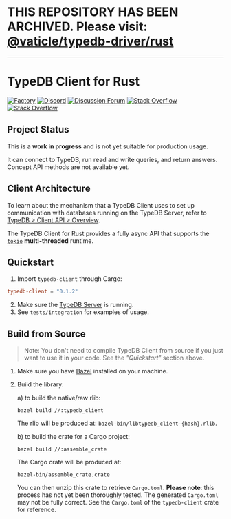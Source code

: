 # THIS REPOSITORY HAS BEEN ARCHIVED. Please visit: [@vaticle/typedb-driver/rust](https://github.com/vaticle/typedb-driver/tree/development/rust)

---

# TypeDB Client for Rust

[![Factory](https://factory.vaticle.com/api/status/vaticle/typedb-client-rust/badge.svg)](https://factory.vaticle.com/vaticle/typedb-client-rust)
[![Discord](https://img.shields.io/discord/665254494820368395?color=7389D8&label=chat&logo=discord&logoColor=ffffff)](https://vaticle.com/discord)
[![Discussion Forum](https://img.shields.io/discourse/https/forum.vaticle.com/topics.svg)](https://forum.vaticle.com)
[![Stack Overflow](https://img.shields.io/badge/stackoverflow-typedb-796de3.svg)](https://stackoverflow.com/questions/tagged/typedb)
[![Stack Overflow](https://img.shields.io/badge/stackoverflow-typeql-3dce8c.svg)](https://stackoverflow.com/questions/tagged/typeql)

## Project Status
This is a **work in progress** and is not yet suitable for production usage.

It can connect to TypeDB, run read and write queries, and return answers. Concept API methods are not available yet.

## Client Architecture
To learn about the mechanism that a TypeDB Client uses to set up communication with databases running on the TypeDB Server, refer to [TypeDB > Client API > Overview](http://docs.vaticle.com/docs/client-api/overview).

The TypeDB Client for Rust provides a fully async API that supports the [`tokio`](https://crates.io/crates/tokio) **multi-threaded** runtime.

## Quickstart
1. Import `typedb-client` through Cargo:
```toml
typedb-client = "0.1.2"
```
2. Make sure the [TypeDB Server](https://docs.vaticle.com/docs/running-typedb/install-and-run#start-the-typedb-server) is running.
3. See `tests/integration` for examples of usage.

## Build from Source
> Note: You don't need to compile TypeDB Client from source if you just want to use it in your code. See the _"Quickstart"_ section above.

1. Make sure you have [Bazel](https://docs.bazel.build/versions/master/install.html) installed on your machine.

2. Build the library:

   a) to build the native/raw rlib:
   ```
   bazel build //:typedb_client
   ```
   The rlib will be produced at: `bazel-bin/libtypedb_client-{hash}.rlib`.

   b) to build the crate for a Cargo project:
   ```
   bazel build //:assemble_crate
   ```
   The Cargo crate will be produced at:
   ```
   bazel-bin/assemble_crate.crate
   ```
   You can then unzip this crate to retrieve `Cargo.toml`. **Please note**: this process has not yet been thoroughly tested. The generated `Cargo.toml` may not be fully correct. See the `Cargo.toml` of the `typedb-client` crate for reference.
   
